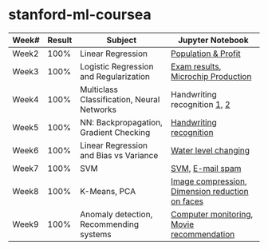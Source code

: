 # stanford-ml-coursea

| Week# | Result | Subject                                    | Jupyter Notebook                   |
|-------|--------|--------------------------------------------|------------------------------------|
| Week2 | 100%   | Linear Regression                          | [Population & Profit](https://github.com/szdani/stanford-ml-coursera/blob/master/ex1/week2_ex1.ipynb)                |
| Week3 | 100%   | Logistic Regression and Regularization     | [Exam results](https://github.com/szdani/stanford-ml-coursera/blob/master/ex2/week3_ex2.ipynb), [Microchip Production](https://github.com/szdani/stanford-ml-coursera/blob/master/ex2/week3_ex2_reg.ipynb) |
| Week4 | 100%   | Multiclass Classification, Neural Networks | Handwriting  recognition [1](https://github.com/szdani/stanford-ml-coursera/blob/master/ex3/week4_ex1.ipynb), [2](https://github.com/szdani/stanford-ml-coursera/blob/master/ex3/week4_ex2_nn.ipynb)      |
| Week5 | 100%   | NN: Backpropagation, Gradient Checking| [Handwriting  recognition ](https://github.com/szdani/stanford-ml-coursera/blob/master/ex4/week5_ex1.ipynb)     |
| Week6 | 100%   | Linear Regression and Bias vs Variance| [Water level changing](https://github.com/szdani/stanford-ml-coursera/blob/master/ex5/week6_ex1.ipynb)     |
| Week7 | 100%   | SVM | [SVM](https://github.com/szdani/stanford-ml-coursera/blob/master/ex6/week7_ex1.ipynb), [E-mail spam](https://github.com/szdani/stanford-ml-coursera/blob/master/ex6/week7_ex2.ipynb)    |
| Week8 | 100%   | K-Means, PCA | [Image compression](https://github.com/szdani/stanford-ml-coursera/blob/master/ex7/week8_ex1.ipynb), [Dimension reduction on faces](https://github.com/szdani/stanford-ml-coursera/blob/master/ex7/week8_ex2.ipynb)    |
| Week9 | 100%   | Anomaly detection, Recommending systems | [Computer monitoring](https://github.com/szdani/stanford-ml-coursera/blob/master/ex8/week9_ex1_network.ipynb), [Movie recommendation](https://github.com/szdani/stanford-ml-coursera/blob/master/ex8/week9_ex2_cofi.ipynb)    |
